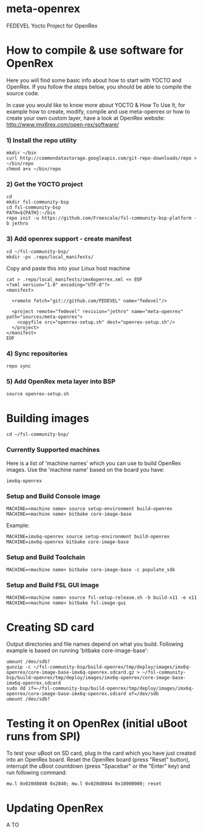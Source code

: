 # meta-openrex
FEDEVEL Yocto Project for OpenRex
 
# How to compile & use software for OpenRex 
 
Here you will find some basic info about how to start with YOCTO and OpenRex. If you follow the steps below, you should be able to compile the source code. 
 
 
In case you would like to know more about YOCTO & How To Use It, for example how to create, modify, compile and use meta-openrex or how to create your own custom layer, have a look at OpenRex website: http://www.imx6rex.com/open-rex/software/
 
### 1) Install the repo utility
    mkdir ~/bin
    curl http://commondatastorage.googleapis.com/git-repo-downloads/repo > ~/bin/repo
    chmod a+x ~/bin/repo
 
### 2) Get the YOCTO project
    cd
    mkdir fsl-community-bsp
    cd fsl-community-bsp
    PATH=${PATH}:~/bin
    repo init -u https://github.com/Freescale/fsl-community-bsp-platform -b jethro
 
### 3) Add openrex support - create manifest 
    cd ~/fsl-community-bsp/
    mkdir -pv .repo/local_manifests/
 
Copy and paste this into your Linux host machine 
 
    cat > .repo/local_manifests/imx6openrex.xml << EOF
    <?xml version="1.0" encoding="UTF-8"?>
    <manifest>
     
      <remote fetch="git://github.com/FEDEVEL" name="fedevel"/>
     
      <project remote="fedevel" revision="jethro" name="meta-openrex" path="sources/meta-openrex">
        <copyfile src="openrex-setup.sh" dest="openrex-setup.sh"/>
      </project>
    </manifest>
    EOF
 
### 4) Sync repositories
    repo sync
 
### 5) Add OpenRex meta layer into BSP
    source openrex-setup.sh
 
# Building images
    cd ~/fsl-community-bsp/
 
### Currently Supported machines <machine name>
Here is a list of 'machine names' which you can use to build OpenRex images. Use the 'machine name' based on the board you have:
 
 
    imx6q-openrex
     
### Setup and Build Console image
    MACHINE=<machine name> source setup-environment build-openrex
    MACHINE=<machine name> bitbake core-image-base
 
Example:
 
 
    MACHINE=imx6q-openrex source setup-environment build-openrex
    MACHINE=imx6q-openrex bitbake core-image-base
 
### Setup and Build Toolchain    
    MACHINE=<machine name> bitbake core-image-base -c populate_sdk
     
### Setup and Build FSL GUI image
    MACHINE=<machine name> source fsl-setup-release.sh -b build-x11 -e x11
    MACHINE=<machine name> bitbake fsl-image-gui
 
# Creating SD card
Output directories and file names depend on what you build. Following example is based on running 'bitbake core-image-base':
 
 
    umount /dev/sdb?
    gunzip -c ~/fsl-community-bsp/build-openrex/tmp/deploy/images/imx6q-openrex/core-image-base-imx6q-openrex.sdcard.gz > ~/fsl-community-bsp/build-openrex/tmp/deploy/images/imx6q-openrex/core-image-base-imx6q-openrex.sdcard
    sudo dd if=~/fsl-community-bsp/build-openrex/tmp/deploy/images/imx6q-openrex/core-image-base-imx6q-openrex.sdcard of=/dev/sdb
    umount /dev/sdb?
     
# Testing it on OpenRex (initial uBoot runs from SPI)
To test your uBoot on SD card, plug in the card which you have just created into an OpenRex board. Reset the OpenRex board (press "Reset" button), interrupt the uBoot countdown (press "Spacebar" or the "Enter" key) and run following command:
 
    mw.l 0x020d8040 0x2840; mw.l 0x020d8044 0x10000000; reset
 
# Updating OpenRex
A
TO
